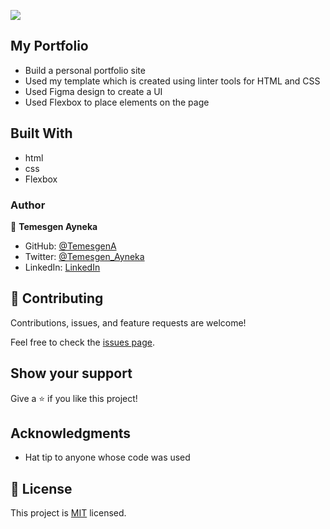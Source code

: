 ![](https://img.shields.io/badge/Microverse-blueviolet)

## My Portfolio

- Build a personal portfolio site
- Used my template which is created using linter tools for HTML and CSS
- Used Figma design to create a UI
- Used Flexbox to place elements on the page

## Built With

- html
- css
- Flexbox

### Author

👤 **Temesgen Ayneka**

- GitHub: [@TemesgenA](https://github.com/TemesgenA)
- Twitter: [@Temesgen_Ayneka](https://twitter.com/Temesgen_Ayneka)
- LinkedIn: [LinkedIn](https://www.linkedin.com/in/temesgen-ayneka/)

## 🤝 Contributing

Contributions, issues, and feature requests are welcome!

Feel free to check the [issues page](../../issues/).

## Show your support

Give a ⭐️ if you like this project!

## Acknowledgments

- Hat tip to anyone whose code was used


## 📝 License

This project is [MIT](./MIT.md) licensed.
